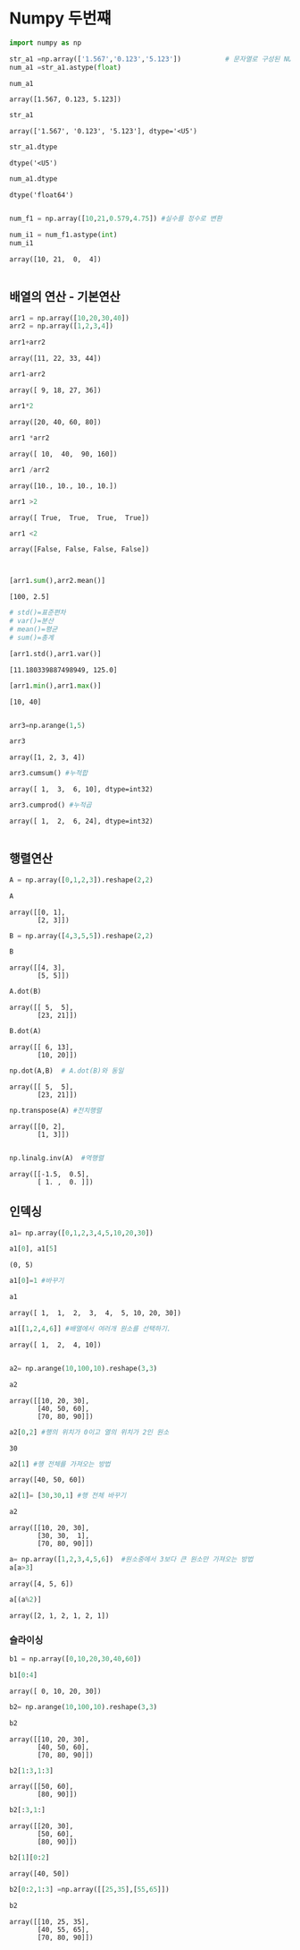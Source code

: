 # Numpy 두번쨰


```python
import numpy as np
```


```python
str_a1 =np.array(['1.567','0.123','5.123'])           # 문자열로 구성된 NUMPY 배열의 모든 원소를 정수나 실수로 변환 가능하다.
num_a1 =str_a1.astype(float)
```


```python
num_a1
```




    array([1.567, 0.123, 5.123])




```python
str_a1
```




    array(['1.567', '0.123', '5.123'], dtype='<U5')




```python
str_a1.dtype
```




    dtype('<U5')




```python
num_a1.dtype
```




    dtype('float64')




```python

```


```python
num_f1 = np.array([10,21,0.579,4.75]) #실수를 정수로 변환
```


```python
num_i1 = num_f1.astype(int)
num_i1
```




    array([10, 21,  0,  4])




```python

```

## 배열의 연산 - 기본연산


```python
arr1 = np.array([10,20,30,40])
arr2 = np.array([1,2,3,4])
```


```python
arr1+arr2
```




    array([11, 22, 33, 44])




```python
arr1-arr2
```




    array([ 9, 18, 27, 36])




```python
arr1*2
```




    array([20, 40, 60, 80])




```python
arr1 *arr2
```




    array([ 10,  40,  90, 160])




```python
arr1 /arr2
```




    array([10., 10., 10., 10.])




```python
arr1 >2
```




    array([ True,  True,  True,  True])




```python
arr1 <2
```




    array([False, False, False, False])




```python

```


```python

```


```python
[arr1.sum(),arr2.mean()]
```




    [100, 2.5]




```python
# std()=표준편차
# var()=분산
# mean()=평균
# sum()=총계

```


```python
[arr1.std(),arr1.var()]
```




    [11.180339887498949, 125.0]




```python
[arr1.min(),arr1.max()]
```




    [10, 40]




```python

```


```python
arr3=np.arange(1,5)
```


```python
arr3
```




    array([1, 2, 3, 4])




```python
arr3.cumsum() #누적합
```




    array([ 1,  3,  6, 10], dtype=int32)




```python
arr3.cumprod() #누적곱
```




    array([ 1,  2,  6, 24], dtype=int32)




```python

```

## 행렬연산


```python
A = np.array([0,1,2,3]).reshape(2,2)
```


```python
A
```




    array([[0, 1],
           [2, 3]])




```python
B = np.array([4,3,5,5]).reshape(2,2)
```


```python
B
```




    array([[4, 3],
           [5, 5]])




```python
A.dot(B)
```




    array([[ 5,  5],
           [23, 21]])




```python
B.dot(A)
```




    array([[ 6, 13],
           [10, 20]])




```python
np.dot(A,B)  # A.dot(B)와 동일
```




    array([[ 5,  5],
           [23, 21]])




```python
np.transpose(A) #전치행렬
```




    array([[0, 2],
           [1, 3]])




```python

```


```python
np.linalg.inv(A)  #역행렬
```




    array([[-1.5,  0.5],
           [ 1. ,  0. ]])



## 인덱싱


```python
a1= np.array([0,1,2,3,4,5,10,20,30])
```


```python
a1[0], a1[5]
```




    (0, 5)




```python
a1[0]=1 #바꾸기
```


```python
a1
```




    array([ 1,  1,  2,  3,  4,  5, 10, 20, 30])




```python
a1[[1,2,4,6]] #배열에서 여러개 원소를 선택하기.
```




    array([ 1,  2,  4, 10])




```python

```


```python
a2= np.arange(10,100,10).reshape(3,3)
```


```python
a2
```




    array([[10, 20, 30],
           [40, 50, 60],
           [70, 80, 90]])




```python
a2[0,2] #행의 위치가 0이고 열의 위치가 2인 원소
```




    30




```python
a2[1] #행 전체를 가져오는 방법
```




    array([40, 50, 60])




```python
a2[1]= [30,30,1] #행 전체 바꾸기
```


```python
a2
```




    array([[10, 20, 30],
           [30, 30,  1],
           [70, 80, 90]])




```python
a= np.array([1,2,3,4,5,6])  #원소중에서 3보다 큰 원소만 가져오는 방법
a[a>3]
```




    array([4, 5, 6])




```python
a[(a%2)]
```




    array([2, 1, 2, 1, 2, 1])



### 슬라이싱


```python
b1 = np.array([0,10,20,30,40,60])
```


```python
b1[0:4]
```




    array([ 0, 10, 20, 30])




```python
b2= np.arange(10,100,10).reshape(3,3)
```


```python
b2
```




    array([[10, 20, 30],
           [40, 50, 60],
           [70, 80, 90]])




```python
b2[1:3,1:3]
```




    array([[50, 60],
           [80, 90]])




```python
b2[:3,1:]
```




    array([[20, 30],
           [50, 60],
           [80, 90]])




```python
b2[1][0:2]
```




    array([40, 50])




```python
b2[0:2,1:3] =np.array([[25,35],[55,65]])
```


```python
b2
```




    array([[10, 25, 35],
           [40, 55, 65],
           [70, 80, 90]])




```python

```
